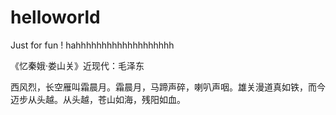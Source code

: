 # helloworld
Just for fun ! hahhhhhhhhhhhhhhhhhhh

《忆秦娥·娄山关》近现代：毛泽东

西风烈，长空雁叫霜晨月。霜晨月，马蹄声碎，喇叭声咽。雄关漫道真如铁，而今迈步从头越。从头越，苍山如海，残阳如血。
